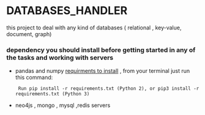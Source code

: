 # DATABASES_HANDLER
this project to deal with any kind of databases ( relational , key-value, document, graph) 

### dependency you should install before getting started in any of the tasks and working with servers
- pandas and numpy [requirments to install](./requirements.txt) , from your terminal just run this command: 

       Run pip install -r requirements.txt (Python 2), or pip3 install -r requirements.txt (Python 3)
- neo4js , mongo , mysql ,redis servers 



